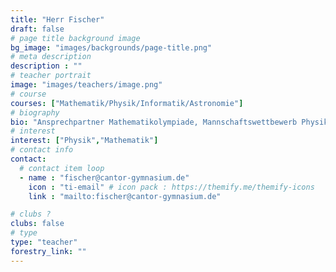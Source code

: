 ```yaml
---
title: "Herr Fischer"
draft: false
# page title background image
bg_image: "images/backgrounds/page-title.png"
# meta description
description : ""
# teacher portrait
image: "images/teachers/image.png"
# course
courses: ["Mathematik/Physik/Informatik/Astronomie"]
# biography
bio: "Ansprechpartner Mathematikolympiade, Mannschaftswettbewerb Physik Kl. 9"
# interest
interest: ["Physik","Mathematik"]
# contact info
contact:
  # contact item loop
  - name : "fischer@cantor-gymnasium.de"
    icon : "ti-email" # icon pack : https://themify.me/themify-icons
    link : "mailto:fischer@cantor-gymnasium.de"

# clubs ?
clubs: false
# type
type: "teacher"
forestry_link: ""
---
```

